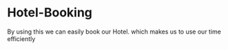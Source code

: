 # Hotel-Booking
By using this we can easily book our Hotel. which makes us to use our time  efficiently
